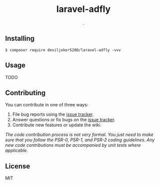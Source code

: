 <h1 align="center"> laravel-adfly </h1>

<p align="center"> .</p>


## Installing

```shell
$ composer require deviljoker5200/laravel-adfly -vvv
```

## Usage

TODO

## Contributing

You can contribute in one of three ways:

1. File bug reports using the [issue tracker](https://github.com/deviljoker5200/laravel-adfly/issues).
2. Answer questions or fix bugs on the [issue tracker](https://github.com/deviljoker5200/laravel-adfly/issues).
3. Contribute new features or update the wiki.

_The code contribution process is not very formal. You just need to make sure that you follow the PSR-0, PSR-1, and PSR-2 coding guidelines. Any new code contributions must be accompanied by unit tests where applicable._

## License

MIT